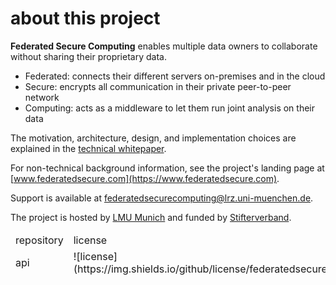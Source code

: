 # about this project

**Federated Secure Computing** enables multiple data owners to collaborate without sharing their proprietary data.

- Federated: connects their different servers on-premises and in the cloud
- Secure: encrypts all communication in their private peer-to-peer network
- Computing: acts as a middleware to let them run joint analysis on their data

The motivation, architecture, design, and implementation choices are explained in the [technical whitepaper](https://github.com/federatedsecure/whitepaper).

For non-technical background information, see the project's landing page at [www.federatedsecure.com](https://www.federatedsecure.com).

Support is available at [federatedsecurecomputing@lrz.uni-muenchen.de](mailto:federatedsecurecomputing@lrz.uni-muenchen.de).

The project is hosted by [LMU Munich](https://www.lmu.de/en/index.html) and funded by [Stifterverband](https://www.stifterverband.org/english).

<table>
 <thead>
  <tr>
   <td>repository</td>
   <td>license</td>
   <td>checks</td>
   <td>rating</td>
  </tr>
  <tr>
   <td>api</td>
   <td>![license](https://img.shields.io/github/license/federatedsecure/api)</td>
   <td>![swagger-validator](https://img.shields.io/swagger/valid/3.0?specUrl=https%3A%2F%2Fraw.githubusercontent.com%2Ffederatedsecure%2Fapi%2Fmain%2Fopenapi.yaml)</td>
   <td></td>
  </tr>
 </thead>
</table>